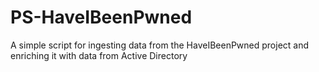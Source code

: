 # PS-HaveIBeenPwned
A simple script for ingesting data from the HaveIBeenPwned project and enriching it with data from Active Directory
